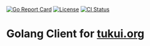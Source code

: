 [![Go Report Card](https://goreportcard.com/badge/github.com/unly/go-tukui)](https://goreportcard.com/report/github.com/unly/go-tukui)
[![License](https://img.shields.io/badge/license-MIT-green)](https://github.com/unly/go-tukui/blob/master/LICENSE)
[![CI Status](https://github.com/unly/go-tukui/workflows/CI/badge.svg)](https://github.com/unly/go-tukui/actions?query=workflow%3ACI)


# Golang Client for [tukui.org](https://tukui.org)


